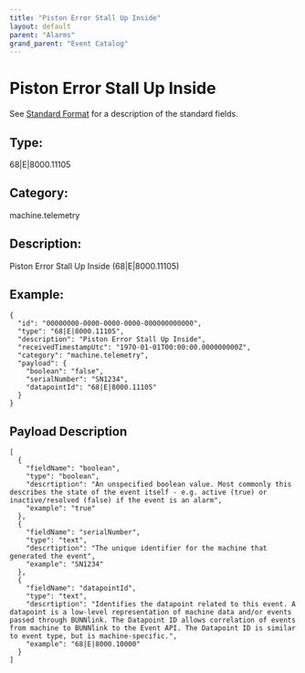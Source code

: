 ```yaml
---
title: "Piston Error Stall Up Inside"
layout: default
parent: "Alarms"
grand_parent: "Event Catalog"
---
```


# Piston Error Stall Up Inside

See [Standard Format](/event-subscriptions/event-format) for a description of the standard fields.

## Type:

68\|E\|8000.11105

## Category:

machine.telemetry

## Description: 

Piston Error Stall Up Inside (68\|E\|8000.11105)

## Example:

```
{
  "id": "00000000-0000-0000-0000-000000000000",
  "type": "68|E|8000.11105",
  "description": "Piston Error Stall Up Inside",
  "receivedTimestampUtc": "1970-01-01T00:00:00.000000000Z",
  "category": "machine.telemetry",
  "payload": {
    "boolean": "false",
    "serialNumber": "SN1234",
    "datapointId": "68|E|8000.11105"
  }
}
```

## Payload Description

```
[
  {
    "fieldName": "boolean",
    "type": "boolean",
    "descrtiption": "An unspecified boolean value. Most commonly this describes the state of the event itself - e.g. active (true) or inactive/resolved (false) if the event is an alarm",
    "example": "true"
  },
  {
    "fieldName": "serialNumber",
    "type": "text",
    "descrtiption": "The unique identifier for the machine that generated the event",
    "example": "SN1234"
  },
  {
    "fieldName": "datapointId",
    "type": "text",
    "descrtiption": "Identifies the datapoint related to this event. A datapoint is a low-level representation of machine data and/or events passed through BUNNlink. The Datapoint ID allows correlation of events from machine to BUNNlink to the Event API. The Datapoint ID is similar to event type, but is machine-specific.",
    "example": "68|E|8000.10000"
  }
]
```

